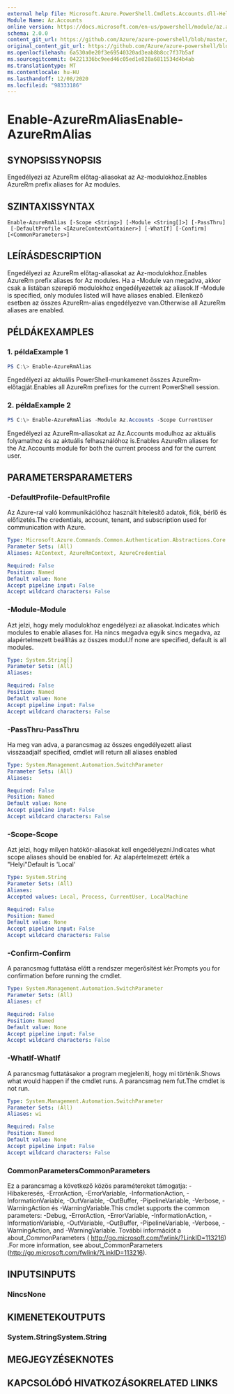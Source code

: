 ```yaml
---
external help file: Microsoft.Azure.PowerShell.Cmdlets.Accounts.dll-Help.xml
Module Name: Az.Accounts
online version: https://docs.microsoft.com/en-us/powershell/module/az.accounts/enable-azurermalias
schema: 2.0.0
content_git_url: https://github.com/Azure/azure-powershell/blob/master/src/Accounts/Accounts/help/Enable-AzureRmAlias.md
original_content_git_url: https://github.com/Azure/azure-powershell/blob/master/src/Accounts/Accounts/help/Enable-AzureRmAlias.md
ms.openlocfilehash: 6a530a0e20f3e69540320ad3eab8b8cc7f37b5af
ms.sourcegitcommit: 04221336bc9eed46c05ed1e828a6811534d4b4ab
ms.translationtype: MT
ms.contentlocale: hu-HU
ms.lasthandoff: 12/08/2020
ms.locfileid: "98333186"
---
```

# <span data-ttu-id="06050-101">Enable-AzureRmAlias</span><span class="sxs-lookup"><span data-stu-id="06050-101">Enable-AzureRmAlias</span></span>

## <span data-ttu-id="06050-102">SYNOPSIS</span><span class="sxs-lookup"><span data-stu-id="06050-102">SYNOPSIS</span></span>
<span data-ttu-id="06050-103">Engedélyezi az AzureRm előtag-aliasokat az Az-modulokhoz.</span><span class="sxs-lookup"><span data-stu-id="06050-103">Enables AzureRm prefix aliases for Az modules.</span></span>

## <span data-ttu-id="06050-104">SZINTAXIS</span><span class="sxs-lookup"><span data-stu-id="06050-104">SYNTAX</span></span>

```
Enable-AzureRmAlias [-Scope <String>] [-Module <String[]>] [-PassThru]
 [-DefaultProfile <IAzureContextContainer>] [-WhatIf] [-Confirm] [<CommonParameters>]
```

## <span data-ttu-id="06050-105">LEÍRÁS</span><span class="sxs-lookup"><span data-stu-id="06050-105">DESCRIPTION</span></span>
<span data-ttu-id="06050-106">Engedélyezi az AzureRm előtag-aliasokat az Az-modulokhoz.</span><span class="sxs-lookup"><span data-stu-id="06050-106">Enables AzureRm prefix aliases for Az modules.</span></span> <span data-ttu-id="06050-107">Ha a -Module van megadva, akkor csak a listában szereplő modulokhoz engedélyezettek az aliasok.</span><span class="sxs-lookup"><span data-stu-id="06050-107">If -Module is specified, only modules listed will have aliases enabled.</span></span> <span data-ttu-id="06050-108">Ellenkező esetben az összes AzureRm-alias engedélyezve van.</span><span class="sxs-lookup"><span data-stu-id="06050-108">Otherwise all AzureRm aliases are enabled.</span></span>

## <span data-ttu-id="06050-109">PÉLDÁK</span><span class="sxs-lookup"><span data-stu-id="06050-109">EXAMPLES</span></span>

### <span data-ttu-id="06050-110">1. példa</span><span class="sxs-lookup"><span data-stu-id="06050-110">Example 1</span></span>
```powershell
PS C:\> Enable-AzureRmAlias
```

<span data-ttu-id="06050-111">Engedélyezi az aktuális PowerShell-munkamenet összes AzureRm-előtagját.</span><span class="sxs-lookup"><span data-stu-id="06050-111">Enables all AzureRm prefixes for the current PowerShell session.</span></span>

### <span data-ttu-id="06050-112">2. példa</span><span class="sxs-lookup"><span data-stu-id="06050-112">Example 2</span></span>
```powershell
PS C:\> Enable-AzureRmAlias -Module Az.Accounts -Scope CurrentUser
```

<span data-ttu-id="06050-113">Engedélyezi az AzureRm-aliasokat az Az.Accounts modulhoz az aktuális folyamathoz és az aktuális felhasználóhoz is.</span><span class="sxs-lookup"><span data-stu-id="06050-113">Enables AzureRm aliases for the Az.Accounts module for both the current process and for the current user.</span></span>

## <span data-ttu-id="06050-114">PARAMETERS</span><span class="sxs-lookup"><span data-stu-id="06050-114">PARAMETERS</span></span>

### <span data-ttu-id="06050-115">-DefaultProfile</span><span class="sxs-lookup"><span data-stu-id="06050-115">-DefaultProfile</span></span>
<span data-ttu-id="06050-116">Az Azure-ral való kommunikációhoz használt hitelesítő adatok, fiók, bérlő és előfizetés.</span><span class="sxs-lookup"><span data-stu-id="06050-116">The credentials, account, tenant, and subscription used for communication with Azure.</span></span>

```yaml
Type: Microsoft.Azure.Commands.Common.Authentication.Abstractions.Core.IAzureContextContainer
Parameter Sets: (All)
Aliases: AzContext, AzureRmContext, AzureCredential

Required: False
Position: Named
Default value: None
Accept pipeline input: False
Accept wildcard characters: False
```

### <span data-ttu-id="06050-117">-Module</span><span class="sxs-lookup"><span data-stu-id="06050-117">-Module</span></span>
<span data-ttu-id="06050-118">Azt jelzi, hogy mely modulokhoz engedélyezi az aliasokat.</span><span class="sxs-lookup"><span data-stu-id="06050-118">Indicates which modules to enable aliases for.</span></span>
<span data-ttu-id="06050-119">Ha nincs megadva egyik sincs megadva, az alapértelmezett beállítás az összes modul.</span><span class="sxs-lookup"><span data-stu-id="06050-119">If none are specified, default is all modules.</span></span>

```yaml
Type: System.String[]
Parameter Sets: (All)
Aliases:

Required: False
Position: Named
Default value: None
Accept pipeline input: False
Accept wildcard characters: False
```

### <span data-ttu-id="06050-120">-PassThru</span><span class="sxs-lookup"><span data-stu-id="06050-120">-PassThru</span></span>
<span data-ttu-id="06050-121">Ha meg van adva, a parancsmag az összes engedélyezett aliast visszaadja</span><span class="sxs-lookup"><span data-stu-id="06050-121">If specified, cmdlet will return all aliases enabled</span></span>

```yaml
Type: System.Management.Automation.SwitchParameter
Parameter Sets: (All)
Aliases:

Required: False
Position: Named
Default value: None
Accept pipeline input: False
Accept wildcard characters: False
```

### <span data-ttu-id="06050-122">-Scope</span><span class="sxs-lookup"><span data-stu-id="06050-122">-Scope</span></span>
<span data-ttu-id="06050-123">Azt jelzi, hogy milyen hatókör-aliasokat kell engedélyezni.</span><span class="sxs-lookup"><span data-stu-id="06050-123">Indicates what scope aliases should be enabled for.</span></span> <span data-ttu-id="06050-124">Az alapértelmezett érték a "Helyi"</span><span class="sxs-lookup"><span data-stu-id="06050-124">Default is 'Local'</span></span>

```yaml
Type: System.String
Parameter Sets: (All)
Aliases:
Accepted values: Local, Process, CurrentUser, LocalMachine

Required: False
Position: Named
Default value: None
Accept pipeline input: False
Accept wildcard characters: False
```

### <span data-ttu-id="06050-125">-Confirm</span><span class="sxs-lookup"><span data-stu-id="06050-125">-Confirm</span></span>
<span data-ttu-id="06050-126">A parancsmag futtatása előtt a rendszer megerősítést kér.</span><span class="sxs-lookup"><span data-stu-id="06050-126">Prompts you for confirmation before running the cmdlet.</span></span>

```yaml
Type: System.Management.Automation.SwitchParameter
Parameter Sets: (All)
Aliases: cf

Required: False
Position: Named
Default value: None
Accept pipeline input: False
Accept wildcard characters: False
```

### <span data-ttu-id="06050-127">-WhatIf</span><span class="sxs-lookup"><span data-stu-id="06050-127">-WhatIf</span></span>
<span data-ttu-id="06050-128">A parancsmag futtatásakor a program megjeleníti, hogy mi történik.</span><span class="sxs-lookup"><span data-stu-id="06050-128">Shows what would happen if the cmdlet runs.</span></span>
<span data-ttu-id="06050-129">A parancsmag nem fut.</span><span class="sxs-lookup"><span data-stu-id="06050-129">The cmdlet is not run.</span></span>

```yaml
Type: System.Management.Automation.SwitchParameter
Parameter Sets: (All)
Aliases: wi

Required: False
Position: Named
Default value: None
Accept pipeline input: False
Accept wildcard characters: False
```

### <span data-ttu-id="06050-130">CommonParameters</span><span class="sxs-lookup"><span data-stu-id="06050-130">CommonParameters</span></span>
<span data-ttu-id="06050-131">Ez a parancsmag a következő közös paramétereket támogatja: -Hibakeresés, -ErrorAction, -ErrorVariable, -InformationAction, -InformationVariable, -OutVariable, -OutBuffer, -PipelineVariable, -Verbose, -WarningAction és -WarningVariable.</span><span class="sxs-lookup"><span data-stu-id="06050-131">This cmdlet supports the common parameters: -Debug, -ErrorAction, -ErrorVariable, -InformationAction, -InformationVariable, -OutVariable, -OutBuffer, -PipelineVariable, -Verbose, -WarningAction, and -WarningVariable.</span></span> <span data-ttu-id="06050-132">További információt a about_CommonParameters ( http://go.microsoft.com/fwlink/?LinkID=113216) .</span><span class="sxs-lookup"><span data-stu-id="06050-132">For more information, see about_CommonParameters (http://go.microsoft.com/fwlink/?LinkID=113216).</span></span>

## <span data-ttu-id="06050-133">INPUTS</span><span class="sxs-lookup"><span data-stu-id="06050-133">INPUTS</span></span>

### <span data-ttu-id="06050-134">Nincs</span><span class="sxs-lookup"><span data-stu-id="06050-134">None</span></span>

## <span data-ttu-id="06050-135">KIMENETEK</span><span class="sxs-lookup"><span data-stu-id="06050-135">OUTPUTS</span></span>

### <span data-ttu-id="06050-136">System.String</span><span class="sxs-lookup"><span data-stu-id="06050-136">System.String</span></span>

## <span data-ttu-id="06050-137">MEGJEGYZÉSEK</span><span class="sxs-lookup"><span data-stu-id="06050-137">NOTES</span></span>

## <span data-ttu-id="06050-138">KAPCSOLÓDÓ HIVATKOZÁSOK</span><span class="sxs-lookup"><span data-stu-id="06050-138">RELATED LINKS</span></span>

